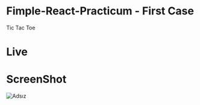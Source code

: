 # Fimple-React-Practicum - First Case

Tic Tac Toe

# Live


# ScreenShot

![Adsız](https://user-images.githubusercontent.com/104764065/184477190-8a1020d8-ba8b-4a15-a31c-171deff5ddc4.png)
